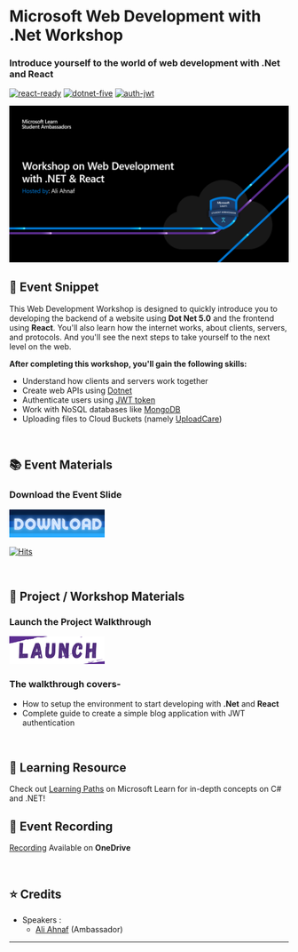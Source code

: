 # Microsoft Web Development with .Net Workshop
### Introduce yourself to the world of web development with .Net and React

[![react-ready](https://img.shields.io/badge/REACT-READY-blue?style=for-the-badge&logo=appveyor)](#)
[![dotnet-five](https://img.shields.io/badge/.NET-5.0-blueviolet?style=for-the-badge&logo=appveyor)](#)
[![auth-jwt](https://img.shields.io/badge/AUTH-JWT-critical?style=for-the-badge&logo=appveyor)](#)


<p align="center">
  <img src="Assets/Banner.png">
</p>


## :scroll: Event Snippet

This Web Development Workshop is designed to quickly introduce you to developing the backend of a website using **Dot Net 5.0** and the frontend using **React**. You'll also learn how the internet works, about clients, servers, and protocols. And you'll see the next steps to take yourself to the next level on the web. 

**After completing this workshop, you'll gain the following skills:**

 - Understand how clients and servers work together
 - Create web APIs using [Dotnet](https://dotnet.microsoft.com/)
 - Authenticate users using [JWT token](https://jwt.io)
 - Work with NoSQL databases like [MongoDB](https://www.mongodb.com/)
 - Uploading files to Cloud Buckets (namely [UploadCare](https://uploadcare.com/))

<br>

## :books: Event Materials 

### Download the **Event Slide**

<a download="Slide-link" href="https://github.com/sa-bd/dotnet-react-webdev/raw/main/Resources/Slide/Ali-Ahnaf_Introduction-to-Web-Development.pdf" title="View Slides">
    <img alt="View" src="Assets/btn.png" width="172" height="50">
</a>

[![Hits](https://hits.seeyoufarm.com/api/count/incr/badge.svg?url=https%3A%2F%2Fgithub.com%2Fsa-bd%2Fdotnet-react-webdev%2Fraw%2Fmain%2FResources%2FSlide%2FAli-Ahnaf_Introduction-to-Web-Development.pdf&count_bg=%2379C83D&title_bg=%23555555&icon=&icon_color=%23E7E7E7&title=hits&edge_flat=false)](https://hits.seeyoufarm.com)

<br>

## 📂 Project / Workshop Materials

### Launch the Project **Walkthrough** 

<a download="walkthrough" href="https://github.com/sa-bd/dotnet-react-webdev/tree/main/Resources/ProjectFiles" title="Launch Walkthrough">
    <img alt="View" src="Assets/launch.png" width="172" height="50">
</a>


### The walkthrough covers- 
* How to setup the environment to start developing with **.Net** and **React**
* Complete guide to create a simple blog application with JWT authentication

<br>

## 🚀 Learning Resource

Check out [Learning Paths](https://docs.microsoft.com/en-us/learn/dotnet/) on Microsoft Learn for in-depth concepts on C# and .NET! 

## :movie_camera: Event Recording

[Recording](https://stdntpartners-my.sharepoint.com/:v:/g/personal/ahnaf_ali_studentambassadors_com/EcRur_l-HklAi3QPavZJib0BgOInW42NP9ru6l37LoiVlQ?e=BR6Gz6) Available on **OneDrive**

<br>

## :star: Credits
- Speakers : 
	- [Ali Ahnaf](https://github.com/Propo41) (Ambassador) <br>

----
